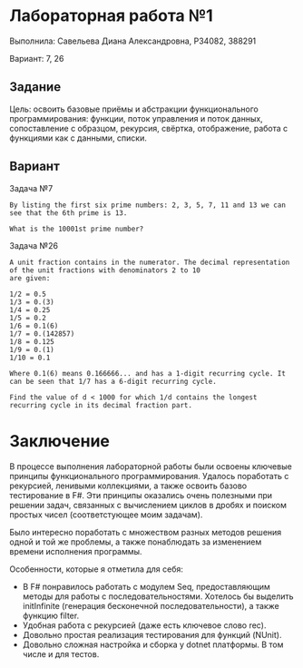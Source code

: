 # Лабораторная работа №1

Выполнила: Савельева Диана Александровна, P34082, 388291

Вариант: 7, 26

## Задание
Цель: освоить базовые приёмы и абстракции функционального программирования: функции, поток управления и поток данных, сопоставление с образцом, рекурсия, свёртка, отображение, работа с функциями как с данными, списки.

## Вариант

Задача №7
```
By listing the first six prime numbers: 2, 3, 5, 7, 11 and 13 we can see that the 6th prime is 13.

What is the 10001st prime number?
```


Задача №26
```
A unit fraction contains in the numerator. The decimal representation of the unit fractions with denominators 2 to 10
are given:

1/2 = 0.5
1/3 = 0.(3)
1/4 = 0.25
1/5 = 0.2
1/6 = 0.1(6)
1/7 = 0.(142857)
1/8 = 0.125
1/9 = 0.(1)
1/10 = 0.1

Where 0.1(6) means 0.166666... and has a 1-digit recurring cycle. It can be seen that 1/7 has a 6-digit recurring cycle.

Find the value of d < 1000 for which 1/d contains the longest recurring cycle in its decimal fraction part.
```



# Заключение
В процессе выполнения лабораторной работы были освоены ключевые принципы функционального программирования. Удалось поработать с рекурсией, ленивыми коллекциями, а также освоить базово тестирование в F#. Эти принципы оказались очень полезными при решении задач, связанных с вычислением циклов в дробях и поиском простых чисел (соответстующее моим задачам).

Было интересно поработать с множеством разных методов решения одной и той же проблемы, а также понаблюдать за изменением времени исполнения программы. 

Особенности, которые я отметила для себя:
- В F# понравилось работать с модулем Seq, предоставляющим методы для работы с последовательностями. Хотелось бы выделить initInfinite (генерация бесконечной последовательности), а также функцию filter.
- Удобная работа с рекурсией (даже есть ключевое слово rec).
- Довольно простая реализация тестирования для функций (NUnit).
- Довольно сложная настройка и сборка у dotnet платформы. В том числе и для тестов.

